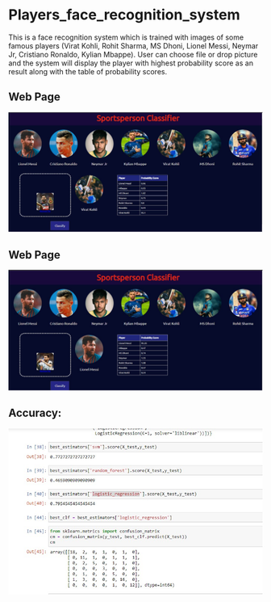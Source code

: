 # Players_face_recognition_system
This is a face recognition system which is trained with images of some famous players (Virat Kohli, Rohit Sharma, MS Dhoni, Lionel Messi, Neymar Jr, Cristiano Ronaldo, Kylian Mbappe). User can choose file or drop picture and the system will display the player with highest probability score as an result along with the table of probability scores.
## Web Page
![website](images_output/ui_vk.jpg)
## Web Page
![website](images_output/ui_messi.jpg)
## Accuracy:
![accuracy](images_output/accuracy.jpg)

